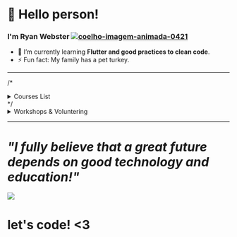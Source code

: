 # 👋 Hello person!
### I'm Ryan Webster <a href="https://www.imagensanimadas.com/cat-coelhos-327.htm">  <img src="https://www.imagensanimadas.com/data/media/327/coelho-imagem-animada-0421.gif" border="0" alt="coelho-imagem-animada-0421" /></a>

    
- 🌱 I’m currently learning **Flutter and good practices to clean code**.
- ⚡ Fun fact: My family has a pet turkey.

---- 
<!--START_SECTION:table-->
/* <details>
<summary>Courses List</summary>


| Course | Place | Hours |
| :---: | :---: | :---: |
| Introduction to space technologies - INPE | São José dos Campos-SP | 126 Hr |

</details> */
<details>
<summary>Workshops & Voluntering</summary>

| Role | Topic | Place | Year |
| :---: | :---: | :---: | :---: |
| Developer | Projeto de Extensão | Cuiabá-MT | 2020 ~ 2021 |
</details>


--------

 # <i> "I fully believe that a great future depends on good technology and education!"</i> 
 
 <p align="left">
  <img src=https://64.media.tumblr.com/tumblr_lz2rp0DJiS1qcla63o1_400.gifv> 
</p>

# let's code! <3
